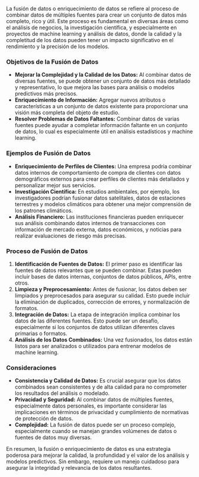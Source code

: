 La fusión de datos o enriquecimiento de datos se refiere al proceso de combinar datos de múltiples fuentes para crear un conjunto de datos más completo, rico y útil. Este proceso es fundamental en diversas áreas como el análisis de negocios, la investigación científica, y especialmente en proyectos de machine learning y análisis de datos, donde la calidad y la completitud de los datos pueden tener un impacto significativo en el rendimiento y la precisión de los modelos.

### Objetivos de la Fusión de Datos

- **Mejorar la Complejidad y la Calidad de los Datos:** Al combinar datos de diversas fuentes, se puede obtener un conjunto de datos más detallado y representativo, lo que mejora las bases para análisis o modelos predictivos más precisos.
- **Enriquecimiento de Información:** Agregar nuevos atributos o características a un conjunto de datos existente para proporcionar una visión más completa del objeto de estudio.
- **Resolver Problemas de Datos Faltantes:** Combinar datos de varias fuentes puede ayudar a completar información faltante en un conjunto de datos, lo cual es especialmente útil en análisis estadísticos y machine learning.

### Ejemplos de Fusión de Datos

- **Enriquecimiento de Perfiles de Clientes:** Una empresa podría combinar datos internos de comportamiento de compra de clientes con datos demográficos externos para crear perfiles de clientes más detallados y personalizar mejor sus servicios.
- **Investigación Científica:** En estudios ambientales, por ejemplo, los investigadores podrían fusionar datos satelitales, datos de estaciones terrestres y modelos climáticos para obtener una mejor comprensión de los patrones climáticos.
- **Análisis Financiero:** Las instituciones financieras pueden enriquecer sus análisis combinando datos internos de transacciones con información de mercado externa, datos económicos, y noticias para realizar evaluaciones de riesgo más precisas.

### Proceso de Fusión de Datos

1. **Identificación de Fuentes de Datos:** El primer paso es identificar las fuentes de datos relevantes que se pueden combinar. Estas pueden incluir bases de datos internas, conjuntos de datos públicos, APIs, entre otros.
2. **Limpieza y Preprocesamiento:** Antes de fusionar, los datos deben ser limpiados y preprocesados para asegurar su calidad. Esto puede incluir la eliminación de duplicados, corrección de errores, y normalización de formatos.
3. **Integración de Datos:** La etapa de integración implica combinar los datos de las diferentes fuentes. Esto puede ser un desafío, especialmente si los conjuntos de datos utilizan diferentes claves primarias o formatos.
4. **Análisis de los Datos Combinados:** Una vez fusionados, los datos están listos para ser analizados o utilizados para entrenar modelos de machine learning.

### Consideraciones

- **Consistencia y Calidad de Datos:** Es crucial asegurar que los datos combinados sean consistentes y de alta calidad para no comprometer los resultados del análisis o modelado.
- **Privacidad y Seguridad:** Al combinar datos de múltiples fuentes, especialmente datos personales, es importante considerar las implicaciones en términos de privacidad y cumplimiento de normativas de protección de datos.
- **Complejidad:** La fusión de datos puede ser un proceso complejo, especialmente cuando se manejan grandes volúmenes de datos o fuentes de datos muy diversas.

En resumen, la fusión o enriquecimiento de datos es una estrategia poderosa para mejorar la calidad, la profundidad y el valor de los análisis y modelos predictivos. Sin embargo, requiere un manejo cuidadoso para asegurar la integridad y relevancia de los datos resultantes.